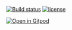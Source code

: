 [![Build status](https://ci.appveyor.com/api/projects/status/oi4pfp9ygabas4e1?svg=true)](https://ci.appveyor.com/project/carlos-vicente/configuration-store)
[![license](http://img.shields.io/badge/license-MIT-blue.svg)](https://github.com/svenstaro/genact/blob/master/LICENSE)

[![Open in Gitpod](https://gitpod.io/button/open-in-gitpod.svg)](https://gitpod.io#https://github.com/carlos-vicente/configuration-store)